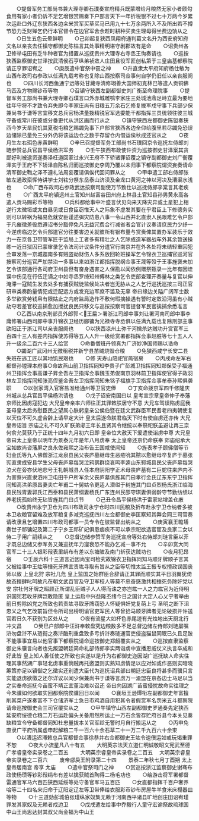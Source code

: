 <!-- { "loadSidebar": true } -->
　　○提督军务工部尚书兼大理寺卿石璞奏宣府精兵既蒙增给月粮然无家小者颇勾食用有家小者仍诉不足乞增银赏赐奏下户部言天下一年折税银不过七十万两今岁累次运赴口外辽东狭西各边籴米赏军买草买马已用九十七万余两所入不及所出若不撙节恐力乏财殚乞仍行本官督令在边官军舍余趁时耕种买卖生理毋得坐费边饷从之
　　○日生五色云晕鲜明
　　○己卯起复狭西凤翔府通判葛文名升为西安府知府文名以亲丧去任镇守都御史陈镒言其处事精明堪守剧郡故有是命
　　○诏贵州各卫修举屯田有乏牛种者官为措置从巡抚贵州大理寺右寺丞王恂奏请也
　　○巡按狭西监察御史甘泽按武清侯石亨纵弟祯敚人庄田且役军匠创私第于三皇庙基都察院请正亨罪诏宥之
　　○庚辰遣中官祭中霤之神
　　○升直隶太平府知府杨仕敏为山西布政司右参政以任满九载考称也复除山西按察司佥事何自学仍旧任以亲丧服阕也
　　○四川长河西鱼通宁远等处甘藏寺清修翊善大国师初克林巴等遣人贡铜佛马匹及方物赐钞币等物
　　○召镇守狭西左副都御史刘广衡至命理院事
　　○提督军务工部尚书兼大理寺卿石璞言口外赤城雕鹗李家庄三处城池鼎足峙立最为要地往年守将不才致令弃失即今李家庄尚有旧粮五万余石乞修复拨军戍守事下兵部少保兼尚书于谦等言宜移文总兵官杨洪量拨精锐官军选委能干都指挥三员统领往彼三城守备或常川在彼或分番更代从洪区画而行从之
　　○镇守狭西左都御史陈镒奏狭西今岁天旱民饥其夏税屯粮乞赐蠲免事下户部言狭西各边全仰给腹里若尽蠲免恐误边储除已量免三分外仍将该运边仓之数于存留仓内借运俟秋成还官从之
　　○夜月生左右珥色赤黄鲜明
　　○辛巳召提督军务工部尚书石璞回京令巡抚左侍郎刘琏参赞总兵官昌平侯杨洪军务
　　○壬午狭西布政使许资为巡按御史甘泽案其贪鄙好利被逮资遂奏泽枉道回家过永兴王府不下轿诸罪诏覆之镇守副都御史刘广衡覆泽实于王府不下轿泽自陈私归而巡按御史李周乃覆以未归事下都察院谓资妄奏请命清军御史鞫之泽不遵礼法周妄覆请俱俟代回问罪从之
　　○甲申遣工部右侍郎张敏左通政栾恽侍讲学士刘铉分祭东岳泰山济渎及金龙口黄河之神以河决及漕渠水浅也
　　○命广西布政司右参政武达按察司副使万节致仕以巡抚侍郎李棠言其老疾也
　　○广西太平府镇远州土官知州赵富谷田州府上林县土官知县孙男黄永高各遣人贡马赐彩币等物
　　○兵科都给事中叶盛言伏见向来天降灾异或土星犯上相逆行太微垣或太白昼见或日食臣窃惟天人之际象不虚发其要在乎君臣上下修德务实则可以转祸为福易危就安臣谨述弭灾防患八事一令山西并北直隶人民艰难乞令户部于凡催徵差役悉遵诏书分豁停免凡无益冗费合行减省者会官计议奏请庶民力少纾一今逆虏临边乞令兵部遣官分往要害边关就彼所有银布量与赏赉俾其置办军装乐于效力一在京各卫带管军匠于监局上工者多有精壮之人乞除成造军器战车外其余暂送操练一近日狱囚已蒙审录乞令法司计议条件分遣官行南京并在外各处将未结轻重囚犯会审发落一京城迤南多有贼盗劫财伤人多系放回轮班操军乞令锦衣卫巡捕官巡河官按察司分巡官严加禁治一多事以来如浙江都指挥脱纲佥事王晟等殁于王事旌褒未加乞令该部通行各司府卫州县但有奋身遇害之人保勘以闻依例赠祭甄录一比年有因诖误中伤见在行伍迁谪之中如寺丞罗绮知州傅林之类乞令吏部查理开奏量与复官以伸淹滞一寇贼生发去处多有捕获贼徒监候处决者岂无胁从之人乞行巡抚巡按三司正官研审类奏酌量情犯或迁配远方或发充边军庶不滥及无辜  帝曰缘边关隘广阔军士数多举欲赏劳钱帛有限姑止之内府监局造作不敷何暇摘操遇有警时定敚沿河虽有小贼劫夺若差官校巡捕愈加搅扰良民只移文与巡按按察司官提督军民官擒捕余悉准言
　　○乙酉以南京刑部员外郎郭＜王扁＞署浙江司郎中事刘让署河南司郎中事李庸修署山西司郎中事升锦衣卫经历郦镛为光禄寺寺丞俱以任满九载也复除刑部主事欧阳正于浙江司以亲丧服阕也
　　○以狭西凉州土弥干河擒杀达贼功升赏官军三百四十三人有差内指挥使苏得等五人人升一级给赏署都指挥佥事赵胜等七十五人人升一级余二百六十三人给赏
　　○命番僧班丹领真为广济妙净国师赐以诰命
　　○蠲湖广武冈州无徵租税并新宁县苖贼烧毁仓粮
　　○免狭西咸宁长安二县失班在逃工匠以其地饥民艰也
　　○修  天寿山陪祀官斋宿房
　　○丙戌命左军右都督孙镗理本府事○命故燕山前卫指挥同知李贵子广彭城卫指挥同知郑保受子福通州卫指挥佥事高谦子昇金吾左卫指挥佥事魏玉弟俊南京羽林前卫指挥使官得子政羽林左卫指挥同知张亮侄鉴金吾左卫指挥同知朱铭子福旗手卫指挥佥事牟泰孙熙俱袭职
　　○以张家湾入官客盐准给通州等卫官吏俸
　　○丁亥命拨京军四千修隆庆州城从总兵官昌平侯杨洪请也
　　○戊子诏安南国曰以  皇考宣宗章皇帝仲子奉藩京师比因虏寇犯边  大兄皇帝亲率六师往正其罪敕朕居守不意  大兄车驾误陷虏庭我  圣母皇太后务慰臣民之望属心朕躬皇亲公侯伯暨在廷文武群臣军民耆老四夷朝使复以天位不可久虚合辞上请早定大计  皇太后遂命朕君临天下时有使自虏还亦传  大兄皇帝诏旨  宗庙之礼不可久旷朕弟郕王年长且贤其令继统以奉祭祀朕虽避让再三柰何俞允莫获乃于正统十四年九月初六日即  皇帝位大赦天下爰遣使诣虏中尊  大兄皇帝曰太上皇帝以明年为景泰元年是年八月虏奉  太上皇帝还京仍命朕奉  郊庙绍承大宝如故尚咨藩屏之良永佐雍熙之治布告王国咸使闻知
　　○旌表孝子顾佛僧等节妇金氏等九人佛僧浙江龙泉县民父丧庐墓继母生恶疮吮其脓以愈继母卒复庐于墓张宪直隶成安县学生父母丧庐墓每哭泣鸦鹊群绕哀鸣李逵山东郓城县民父丧庐墓每哭泣犬在旁亦伏地悲号王礼朝城县人任本府阴阳学正术母丧庐墓有二巨蛇往来庐内不为害蔡兴直隶泗州卫屯田千户所军余父丧庐墓俱旌其门曰孝行金氏辽东东宁卫指挥同知高洪弟原昌妻夫亡年甫二十舅姑令更适人潜缢于树旌其门曰贞烈杨氏浙江临海县民钱胄妻郭氏江西泰和县民萧纲妻杨氏广东连州民邵守琪妻俱弱龄守节勤纺绩以养老抚孤始终无玷皆旌其门曰贞节
　　○己丑令昌平侯杨洪于雷家站增盖仓廒
　　○改贵州永宁卫仓为四川布政司永宁仓时四川民粮及折布赴永宁卫仓纳者多被本卫收粮官留难及放军粮复多减克巡抚四川左佥都御史李匡察知其弊会同三司官奏请改隶且乞增置四川布政司都事一员专令在彼监督出纳从之
　　○庚寅襄王瞻墡奏世子祁镛妃及第二子宁乡王祁矿妃俱患痼疾不可以承宗祀欲选官宦及良家二女以侍二子用广嗣续从之
　　○总督边储参赞军务巡抚宣府等处右侍郎刘琏言臣以菲才既总边储又参军务又兼巡抚年力寖衰恐不能办乞减一事不允
　　○辛卯赏大同官军二十三人银彩叚表里绢布有差以东塘陂及南门斩获达贼功也
　　○夜月犯昂宿
　　○壬辰六科十三道言近因尚宝司检究故锦衣卫指挥同知马顺牙牌顺子言其父被给事中王竑等捶死牙牌宜责竑寻取有旨从之臣等切惟太监王振专权擅政误国丧师以致  上皇北狩  宗社几危  皇上监国之始群臣合辞请正其罪而顺实其平日羽翼犹倚故态擅肆叱呵故凡在朝文武百官及守卫军校人等莫不忠奋感激共相捶死务除奸党以安  宗社何牙牌之暇顾正所谓乱臣贼子人人得而诛之亦岂竑一人之力竑官为近侍明识国宪若收牙牌岂敢隐匿  皇上运启中兴益隆丕绪今日之国计大定人心乂宁者举由前日剪除凶党之所致也若责竑寻取牙牌窃恐人怀疑惧奸党复萌上亏  圣明之断下沮忠义之气乞改前旨但令所司出榜明谕官吏军民人等曾拾马顺牙牌者无论破损并许送官若日久不获别为区处从之
　　○夜有流星大如杯色赤尾迹有光烛地出天厨北行冲文昌
　　○癸巳户部郎中汪浒奉敕盘究边粮数多不足总督边储左侍郎刘琏屡嘱浒勿盘浒不从琏衔之奏浒酷刑重盘致多亏折浒奏琏通官吏侵盗猫鼠同眠已久且足跛不能事事宜易以他官事下都察院请命巡按御史郑韶覆实从之
　　○巡按直隶监察御史朱骥言向者也先叛盟朝廷简命礼部侍郎李实两诣虏中宣播恩威仗义执言卒成和好此皆  皇上知人善任使之所致也实遂以是升为右都御史迩因湖广巡抚缺人命实往理其事然湖广事轻北虏事重倘贼再托邀盟则实熟知虏情足以应对如或作恶则实暗晓筹策亦足以镇御之乞徵实还别遣大臣代为巡抚诏兵部曰朝廷忠臣良将甚多而骥只言实能退虏欲徵之还尔详议以闻少保兼尚书于谦等言虏万一渝盟在京各边士马足以当之实奉命巡抚今苖蛮不靖正宜董治难以召还  帝曰向因湖广苖蛮侵扰故命实往理之今朱骥如何欲取实回都察院俟骥回日以闻
　　○襄垣王逊燂衔左副都御史年富擅削其菜户遂奏富不下仓储济军士急日市鸡酒自用犯其令者假赏军名罚米五斗都察院请命巡按御史会三司官覆实从之
　　○甲午镇守山西左副都御史罗通奏先定狭西延安府绥德仓粮二万石运赴偏头关备用然所运止一万石余皆存贮府谷县今本关见奏缺粮宜令守备都督同知杜忠量拨本关官军趁无警时月自行搬运从之
　　○丙申免直隶广平府所属虚申起解粮二千一百六十余石草二十一万二千九百六十余束
　　○以漕运迟滞敕总兵官都督佥事徐恭并右佥都御史王竑令速儧运如或玩愒重罪不恕
　　○夜大小流星凡八十有五
　　大明英宗法天立道仁明诚敬昭文宪武至德广孝睿皇帝实录卷之二百五
　　大明英宗睿皇帝实录卷之二百五
　大明英宗睿皇帝实录卷之二百六
　　废帝郕戾王附录第二十四
　　景泰二年秋七月丁酉朔  太上皇帝居南宫  帝享  太庙
　　○遣中官祭司门之神
　　○赏巡按浙江监察御史谢骞布政使杨瓒等钞彩叚绢布有差以擒获贼首陶得二杨毛功也
　　○给游击将军署都督雷通官军马六百匹狭西延绥等处守备官军马五百匹
　　○女直都指挥千百户奢养哈等二十四名来归命于辽阳定辽左等卫带俸给衣服彩币钞布房屋牛羊食米床榻器皿等物
　　○十三道劾彭城伯张瑾纵家奴集无赖于河南西平诸县旷地创庄田诏宥瑾罪发其家奴及无赖者戍边卫
　　○戊戌遣左给事中乔毅行人童守宏谕祭故琉球国中山王尚思达封其叔父尚金福为中山王
